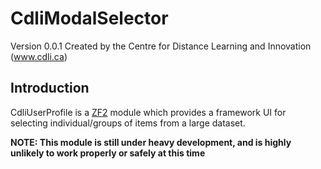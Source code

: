 CdliModalSelector
==================
Version 0.0.1 Created by the Centre for Distance Learning and Innovation (www.cdli.ca)

Introduction
------------

CdliUserProfile is a [ZF2](http://github.com/zendframework/zf) module which provides a framework UI for selecting individual/groups of items from a large dataset.

**NOTE: This module is still under heavy development, and is highly unlikely to work properly or safely at this time**
